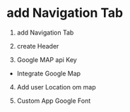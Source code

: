 # add Navigation Tab

1. add Navigation Tab

2. create Header

3. Google MAP api Key

- Integrate Google Map

4. Add user Location om map

5. Custom App Google Font
